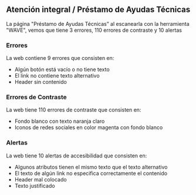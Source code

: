 ## Atención integral / Préstamo de Ayudas Técnicas

La página "Préstamo de Ayudas Técnicas” al escanearla con la herramienta "WAVE", vemos que tiene 3 errores, 110 errores de contraste y 10 alertas

### Errores
La web contiene 9 errores que consisten en:
 * Algún botón está vacío o no tiene texto
 * El link no contiene texto alternativo
 * Header sin contenido

### Errores de Contraste
La web tiene 110 errores de contraste que consisten en:
* Fondo blanco con texto naranja claro
* Iconos de redes sociales en color magenta con fondo blanco

### Alertas
La web tiene 10 alertas de accesibilidad que consisten en:
* Algunos atributos tienen el mismo texto que el texto alternativo
* El texto de algún link no especifica correctamente el contenido
* Header mal colocado
* Texto justificado

